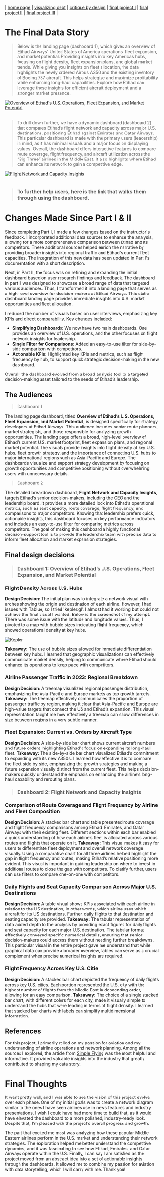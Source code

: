 | [home page](https://dsahil12.github.io/SahilDesai-Portfolio/) | [visualizing debt](visualizing-government-debt) | [critique by design](critique-by-design) | [final project I](final-project-part-one) | [final project II](final-project-part-two) | [final project III](final-project-part-three) |

# The Final Data Story
> Below is the landing page (dashboard 1), which gives an overview of Etihad Airways' United States of America operations, fleet expansion, and market potential. Providing insights into key Americas hubs, focusing on flight density, fleet expansion plans, and global market trends. While giving you insights on fleet allocation, the data highlights the newly ordered Airbus A350 and the existing inventory of Boeing 787 aircraft. This helps strategize and maximize profitability while enhancing long-haul capabilities. Explore how Etihad can leverage these insights for efficient aircraft deployment and a stronger market presence.
<div class="tableauPlaceholder" id="viz1728153109713" style="position: relative;">
    <noscript>
        <a href="#">
            <img alt="Overview of Etihad's U.S. Operations, Fleet Expansion, and Market Potential"
                 src="https://public.tableau.com/static/images/Fi/FinalProject_17280005525260/OverviewofEtihadsU_S_OperationsFleetExpansionandMarketPotential/1_rss.png"
                 style="border: none;" />
        </a>
    </noscript>
    <object class="tableauViz" style="display: none;">
        <param name="host_url" value="https%3A%2F%2Fpublic.tableau.com%2F" />
        <param name="embed_code_version" value="3" />
        <param name="site_root" value="" />
        <param name="name" value="FinalProject_17280005525260/OverviewofEtihadsU_S_OperationsFleetExpansionandMarketPotential" />
        <param name="tabs" value="no" />
        <param name="toolbar" value="yes" />
        <param name="static_image" value="https://public.tableau.com/static/images/Fi/FinalProject_17280005525260/OverviewofEtihadsU_S_OperationsFleetExpansionandMarketPotential/1.png" />
        <param name="animate_transition" value="yes" />
        <param name="display_static_image" value="yes" />
        <param name="display_spinner" value="yes" />
        <param name="display_overlay" value="yes" />
        <param name="display_count" value="yes" />
        <param name="language" value="en-US" />
    </object>
</div>

<script type="text/javascript">
    var divElement = document.getElementById('viz1728153109713');
    var vizElement = divElement.getElementsByTagName('object')[0];
    if (divElement.offsetWidth > 800) {
        vizElement.style.width = '1000px';
        vizElement.style.height = '827px';
    } else if (divElement.offsetWidth > 500) {
        vizElement.style.width = '1000px';
        vizElement.style.height = '827px';
    } else {
        vizElement.style.width = '100%';
        vizElement.style.height = '1027px';
    }
    var scriptElement = document.createElement('script');
    scriptElement.src = 'https://public.tableau.com/javascripts/api/viz_v1.js';
    vizElement.parentNode.insertBefore(scriptElement, vizElement);
</script>
<br>

>To drill down further, we have a dynamic dashboard (dashboard 2) that compares Etihad’s flight network and capacity across major U.S. destinations, positioning Etihad against Emirates and Qatar Airways. This particular dashboard is made with the primary users (leadership) in mind, as it has minimal visuals and a major focus on displaying values. Overall, the dashboard offers interactive features to compare route coverage, flight frequency, and aircraft utilization across the “Big Three” airlines in the Middle East. It also highlights where Etihad can enhance its network to gain a competitive edge.

<div class="tableauPlaceholder" id="viz1728153973662" style="position: relative;">
  <noscript>
    <a href="#">
      <img alt="Flight Network and Capacity Insights" src="https://public.tableau.com/static/images/Fi/FinalProject_17281495079240/FlightNetworkandCapacityInsights/1_rss.png" style="border: none" />
    </a>
  </noscript>
  <object class="tableauViz" style="display:none;">
    <param name="host_url" value="https%3A%2F%2Fpublic.tableau.com%2F" />
    <param name="embed_code_version" value="3" />
    <param name="site_root" value="" />
    <param name="name" value="FinalProject_17281495079240/FlightNetworkandCapacityInsights" />
    <param name="tabs" value="no" />
    <param name="toolbar" value="yes" />
    <param name="static_image" value="https://public.tableau.com/static/images/Fi/FinalProject_17281495079240/FlightNetworkandCapacityInsights/1.png" />
    <param name="animate_transition" value="yes" />
    <param name="display_static_image" value="yes" />
    <param name="display_spinner" value="yes" />
    <param name="display_overlay" value="yes" />
    <param name="display_count" value="yes" />
    <param name="language" value="en-US" />
  </object>
</div>

<script type="text/javascript">
  var divElement = document.getElementById('viz1728153973662');
  var vizElement = divElement.getElementsByTagName('object')[0];
  if (divElement.offsetWidth > 800) {
    vizElement.style.width = '1000px';
    vizElement.style.height = '827px';
  } else if (divElement.offsetWidth > 500) {
    vizElement.style.width = '1000px';
    vizElement.style.height = '827px';
  } else {
    vizElement.style.width = '100%';
    vizElement.style.height = '977px';
  }
  var scriptElement = document.createElement('script');
  scriptElement.src = 'https://public.tableau.com/javascripts/api/viz_v1.js';
  vizElement.parentNode.insertBefore(scriptElement, vizElement);
</script>
<br>

> ### To further help users, here is the link that walks them through using the dashboard.

# Changes Made Since Part I & II
Since completing Part I, I made a few changes based on the instructor's feedback. I incorporated additional data sources to enhance the analysis, allowing for a more comprehensive comparison between Etihad and its competitors. These additional sources helped enrich the narrative by providing broader insights into regional traffic and Etihad's current fleet capacities. The integration of this new data has been updated in Part I's documentation with a short description. 

Next, in Part II, the focus was on refining and expanding the initial dashboard based on user research findings and feedback. The dashboard in part II was designed to showcase a broad range of data that targeted various audiences. Thus, I transformed it into a landing page that serves as a high-level overview for decision-makers at Etihad Airways. This static dashboard landing page provides immediate insights into U.S. market opportunities and fleet allocation. 

I reduced the number of visuals based on user interviews, emphasizing key KPIs and direct comparability. Key changes included:
- **Simplifying Dashboards**: We now have two main dashboards. One provides an overview of U.S. operations, and the other focuses on flight network insights for leadership.
- **Single Filter for Comparisons**: Added an easy-to-use filter for side-by-side comparison with competitors.
- **Actionable KPIs**: Highlighted key KPIs and metrics, such as flight frequency by hub, to support quick strategic decision-making in the new dashboard.

Overall, the dashboard evolved from a broad analysis tool to a targeted decision-making asset tailored to the needs of Etihad’s leadership.

## The Audiences
> Dashboard 1

The landing page dashboard, titled **Overview of Etihad’s U.S. Operations, Fleet Expansion, and Market Potential**, is designed specifically for strategy developers at Etihad Airways. This audience includes senior route planners, market strategists, and those responsible for analyzing growth opportunities. The landing page offers a broad, high-level overview of Etihad’s current U.S. market footprint, fleet expansion plans, and regional market potential. The visuals provide insights into flight density at key U.S. hubs, fleet growth strategy, and the importance of connecting U.S. hubs to major international regions such as Asia-Pacific and Europe. The dashboards visualize and support strategy development by focusing on growth opportunities and competitive positioning without overwhelming users with unnecessary details.

> Dashboard 2

The detailed breakdown dashboard, **Flight Network and Capacity Insights**, targets Etihad’s senior decision-makers, including the CEO and the leadership board. It provides a more detailed look into Etihad’s operational metrics, such as seat capacity, route coverage, flight frequency, and comparisons to major competitors. Knowing that leadership prefers quick, actionable insights, this dashboard focuses on key performance indicators and includes an easy-to-use filter for comparing metrics across competitors. The goal of making this dashboard a highly functional decision-support tool is to provide the leadership team with precise data to inform fleet allocation and market expansion strategies.

## Final design decisions
> ### Dashboard 1: Overview of Etihad’s U.S. Operations, Fleet Expansion, and Market Potential

### Flight Density Across U.S. Hubs
**Design Decision:** The initial plan was to integrate a network visual with arches showing the origin and destination of each airline. However, I had issues with Tablue, so I tried 'kepler.gl'. I almost had it working but could not achieve the final visual I wanted. Below is the screenshot of my attempt. There was some issue with the latitude and longitude values. Thus, I pivoted to a map with bubble sizes indicating flight frequency, which showed operational density at key hubs.

![Kepler](kepler.gl.png)

**Takeaway:** The use of bubble sizes allowed for immediate differentiation between key hubs. I learned that geographic visualizations can effectively communicate market density, helping to communicate where Etihad should enhance its operations to keep pace with competitors.

### Airline Passenger Traffic in 2023: Regional Breakdown
**Design Decision:** A treemap visualized regional passenger distribution, emphasizing the Asia-Pacific and Europe markets as top growth targets. **Takeaway:** The treemap effectively communicates the proportion of passenger traffic by region, making it clear that Asia-Pacific and Europe are high-value targets that connect the US and Etihad’s expansion. This visual representation taught me how effectively a treemap can show differences in size between regions in a very subtle manner.

### Fleet Expansion: Current vs. Orders by Aircraft Type
**Design Decision:** A side-by-side bar chart shows current aircraft numbers and future orders, highlighting Etihad's focus on expanding its long-haul fleet. **Takeaway:** The side-by-side bar chart visualized Etihad’s commitment to expanding with its new A350s. I learned how effective it is to compare the fleet side by side, emphasizing the growth strategies and making a future expansion visually distinct from the current fleet. This helps decision-makers quickly understand the emphasis on enhancing the airline’s long-haul capability and rerouting plans.

> ### Dashboard 2: Flight Network and Capacity Insights

### Comparison of Route Coverage and Flight Frequency by Airline and Fleet Composition
**Design Decision:** A stacked bar chart and table presented route coverage and flight frequency comparisons among Etihad, Emirates, and Qatar Airways with their existing fleet. Different sections within each bar enabled a quick understanding of how each airline’s fleet is allocated across various routes and flights that operate on it. **Takeaway:** This visual makes it easy for users to differentiate fleet deployment and overall network coverage visually. Using a comparative chart for all three airlines helped highlight the gap in flight frequency and routes, making Etihad’s relative positioning more evident. This visual is important in guiding leadership on where to invest in additional routes to close the gap with competitors. To clarify further, users can use filters to compare one-on-one with competitors.

### Daily Flights and Seat Capacity Comparison Across Major U.S. Destinations
**Design Decision:** A table visual shows KPIs associated with each airline in relation to the US destination, in other words, which airline uses which aircraft for its US destinations. Further, daily flights to that destination and seating capacity are provided. **Takeaway:** The tabular representation of data added depth to the analysis by providing exact figures for daily flights and seat capacity for each major U.S. destination. The tabular format effectively conveyed specific numerical details, ensuring that senior decision-makers could access them without needing further breakdowns. This particular visual in the entire project gave me understand that while graphical data can provide a broader overview, tables can serve as a crucial complement when precise numerical insights are required.

### Flight Frequency Across Key U.S. Citie
**Design Decision:** A stacked bar chart depicted the frequency of daily flights across key U.S. cities. Each portion represented the U.S. city with the highest number of flights from the Middle East in descending order, allowing for an easy comparison. **Takeaway:** The choice of a single stacked bar chart, with different colors for each city, made it visually simple to understand the hubs that were leading in terms of flight density. I learned that stacked bar charts with labels can simplify multidimensional information.

## References
For this project, I primarily relied on my passion for aviation and my understanding of airline operations and network planning. Among all the sources I explored, the article from [Simple Flying](https://simpleflying.com/emirates-etihad-qatar-airways-us-networks-comparison/) was the most helpful and informative. It provided valuable insights into the industry that greatly contributed to shaping my data story.

# Final Thoughts
It went pretty well, and I was able to see the vision of this project evolve over each phase. One of my initial goals was to create a network diagram similar to the ones I have seen airlines use in news features and industry presentations. I wish I could have had more time to build that, as it would have elevated the dashboard to a more polished, industry-ready look. Despite that, I’m pleased with the project’s overall progress and growth.

The part that excited me most was analyzing how these popular Middle Eastern airlines perform in the U.S. market and understanding their network strategies. The exploration helped me better understand the competitive dynamics, and it was fascinating to see how Etihad, Emirates, and Qatar Airways operate within the U.S. Finally, I can say I am satisfied as the project moved from an abstract idea into a set of actionable insights through the dashboards. It allowed me to combine my passion for aviation with data storytelling, which I will carry with me. Thank you!
